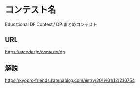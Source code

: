 # コンテスト名
Educational DP Contest / DP まとめコンテスト

## URL
https://atcoder.jp/contests/dp

## 解説
https://kyopro-friends.hatenablog.com/entry/2019/01/12/230754
